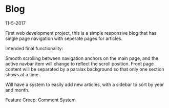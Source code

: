 # Blog

11-5-2017

First web development project, this is a simple responsive blog that has single page navigation with seperate pages for articles.

Intended final functionality:

Smooth scrolling between navigation anchors on the main page, and the active navbar item will change to reflect the scroll position. Front page content will be separated by a paralax background so that only one section shows at a time. 

Will have a system to easily add new articles, with a sidebar to sort by year and month.

Feature Creep: Comment System
